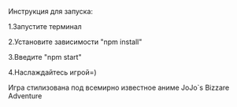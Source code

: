 Инструкция для запуска:

1.Запустите терминал

2.Установите зависимости "npm install"

3.Введите "npm start"

4.Наслаждайтесь игрой=)


Игра стилизована под всемирно известное аниме JoJo`s Bizzare Adventure

